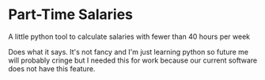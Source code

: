 # Part-Time Salaries
A little python tool to calculate salaries with fewer than 40 hours per week


Does what it says. It's not fancy and I'm just learning python so future me will probably cringe but I needed this for work because our current software does not have this feature. 
